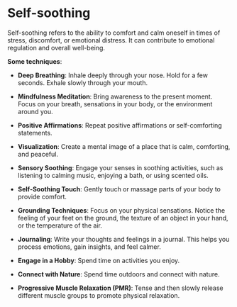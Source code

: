# Self-soothing

Self-soothing refers to the ability to comfort and calm oneself in times of stress, discomfort, or emotional distress. It can contribute to emotional regulation and overall well-being. 

**Some techniques**:

* **Deep Breathing**: Inhale deeply through your nose. Hold for a few seconds. Exhale slowly through your mouth.

* **Mindfulness Meditation**: Bring awareness to the present moment. Focus on your breath, sensations in your body, or the environment around you. 

* **Positive Affirmations**: Repeat positive affirmations or self-comforting statements. 
  
* **Visualization**: Create a mental image of a place that is calm, comforting, and peaceful.

* **Sensory Soothing**: Engage your senses in soothing activities, such as listening to calming music, enjoying a bath, or using scented oils.

* **Self-Soothing Touch**: Gently touch or massage parts of your body to provide comfort. 
  
* **Grounding Techniques**: Focus on your physical sensations. Notice the feeling of your feet on the ground, the texture of an object in your hand, or the temperature of the air.

* **Journaling**: Write your thoughts and feelings in a journal. This helps you process emotions, gain insights, and feel calmer.

* **Engage in a Hobby**: Spend time on activities you enjoy.
  
* **Connect with Nature**: Spend time outdoors and connect with nature. 
  
* **Progressive Muscle Relaxation (PMR)**: Tense and then slowly release different muscle groups to promote physical relaxation.